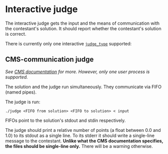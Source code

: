 # Interactive judge

The interactive judge gets the input and the means of communication with the contestant's solution.
It should report whether the contestant's solution is correct.

There is currently only one interactive [`judge_type`](../config-v3-documentation.md#judge_type) supported:

## CMS-communication judge
*See [CMS documentation](https://cms.readthedocs.io/en/v1.4/Task%20types.html?highlight=Manager#communication) for more. However, only one user process is supported.*

The solution and the judge run simultaneously. They communicate via FIFO (named pipes).

The judge is run:
```
./judge <FIFO from solution> <FIFO to solution> < input
```
FIFOs point to the solution's stdout and stdin respectively.

The judge should print a relative number of points (a float between 0.0 and 1.0) to its stdout as a single line.
To its stderr it should write a single-line message to the contestant.
**Unlike what the CMS documentation specifies, the files should be single-line only.**
There will be a warning otherwise.
